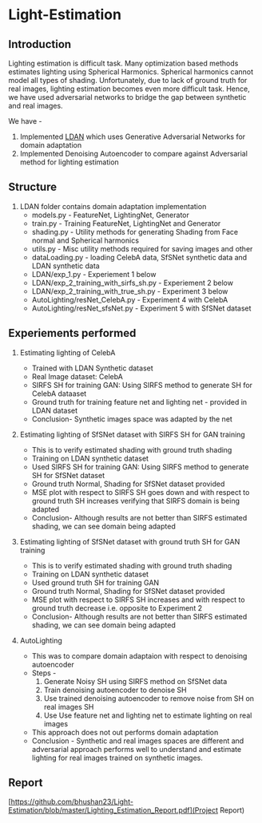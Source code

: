 # Light-Estimation
## Introduction
Lighting estimation is difficult task. Many optimization based methods estimates lighting using Spherical Harmonics.
Spherical harmonics cannot model all types of shading.
Unfortunately, due to lack of ground truth for real images, lighting estimation becomes even more difficult task. Hence, we have used adversarial networks to bridge the gap between synthetic and real images.  

We have - 
1. Implemented [LDAN](https://arxiv.org/abs/1709.01993) which uses Generative Adversarial Networks for domain adaptation
2. Implemented Denoising Autoencoder to compare against Adversarial method for lighting estimation

## Structure
1. LDAN folder contains domain adaptation implementation 
    * models.py       - FeatureNet, LightingNet, Generator
    * train.py        - Training FeatureNet, LightingNet and Generator
    * shading.py      - Utility methods for generating Shading from Face normal and Spherical harmonics
    * utils.py        - Misc utility methods required for saving images and other
    * dataLoading.py  - loading CelebA data, SfSNet synthetic data and LDAN synthetic data
    * LDAN/exp_1.py                         - Experiement 1 below
    * LDAN/exp_2_training_with_sirfs_sh.py  - Experiement 2 below
    * LDAN/exp_2_training_with_true_sh.py   - Experiment 3 below
    * AutoLighting/resNet_CelebA.py         - Experiment 4 with CelebA
    * AutoLighting/resNet_sfsNet.py         - Experiment 5 with SfSNet dataset
    
## Experiements performed
  1. Estimating lighting of CelebA 
     * Trained with LDAN Synthetic dataset
     * Real Image dataset: CelebA
     * SIRFS SH for training GAN: Using SIRFS method to generate SH for CelebA dataaset
     * Ground truth for training feature net and lighting net - provided in LDAN dataset
     * Conclusion- Synthetic images space was adapted by the net
     
  2. Estimating lighting of SfSNet dataset with SIRFS SH for GAN training 
     * This is to verify estimated shading with ground truth shading
     * Training on LDAN synthetic dataset
     * Used SIRFS SH for training GAN: Using SIRFS method to generate SH for SfSNet dataset
     * Ground truth Normal, Shading for SfSNet dataset provided
     * MSE plot with respect to SIRFS SH goes down and with respect to ground truth SH increases verifying that SIRFS domain is being adapted
     * Conclusion- Although results are not better than SIRFS estimated shading, we can see domain being adapted
     
  3. Estimating lighting of SfSNet dataset with ground truth SH for GAN training 
     * This is to verify estimated shading with ground truth shading
     * Training on LDAN synthetic dataset
     * Used ground truth SH for training GAN
     * Ground truth Normal, Shading for SfSNet dataset provided
     * MSE plot with respect to SIRFS SH increases and with respect to ground truth decrease i.e. opposite to Experiment 2
     * Conclusion- Although results are not better than SIRFS estimated shading, we can see domain being adapted
     
   4. AutoLighting
      * This was to compare domain adaptaion with respect to denoising autoencoder
      * Steps - 
         1. Generate Noisy SH using SIRFS method on SfSNet data
         2. Train denoising autoencoder to denoise SH
         3. Use trained denoising autoencoder to remove noise from SH on real images SH
         4. Use Use feature net and lighting net to estimate lighting on real images
       * This approach does not out performs domain adaptation
       * Conclusion - Synthetic and real images spaces are different and adversarial approach performs well to understand and estimate lighting for real images trained on synthetic images.
     
## Report
[https://github.com/bhushan23/Light-Estimation/blob/master/Lighting_Estimation_Report.pdf](Project Report)
